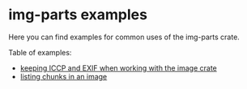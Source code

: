 # img-parts examples

Here you can find examples for common uses of the img-parts crate.

Table of examples:

* [keeping ICCP and EXIF when working with the image crate](./image-rs/README.md)
* [listing chunks in an image](./list-chunks.rs)
